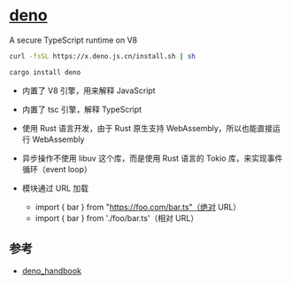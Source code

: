 # [deno](https://github.com/ry/deno)

A secure TypeScript runtime on V8

```sh
curl -fsSL https://x.deno.js.cn/install.sh | sh

cargo install deno
```

* 内置了 V8 引擎，用来解释 JavaScript
* 内置了 tsc 引擎，解释 TypeScript
* 使用 Rust 语言开发，由于 Rust 原生支持 WebAssembly，所以也能直接运行 WebAssembly
* 异步操作不使用 libuv 这个库，而是使用 Rust 语言的 Tokio 库，来实现事件循环（event loop）

* 模块通过 URL 加载
	- import { bar } from "https://foo.com/bar.ts"（绝对 URL）
	- import { bar } from './foo/bar.ts'（相对 URL）

## 参考

* [deno_handbook](https://handbook.deno.js.cn/)
